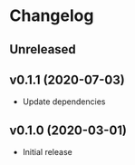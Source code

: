 # Changelog

## Unreleased

## v0.1.1 (2020-07-03)

- Update dependencies

## v0.1.0 (2020-03-01)

- Initial release
